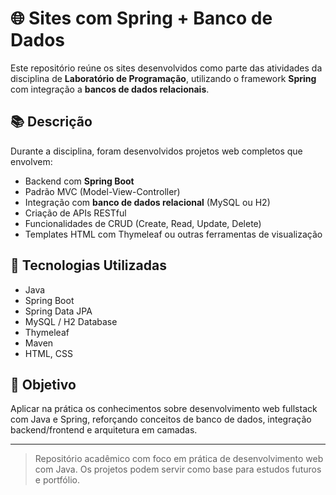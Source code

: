 # 🌐 Sites com Spring + Banco de Dados

Este repositório reúne os sites desenvolvidos como parte das atividades da disciplina de **Laboratório de Programação**, utilizando o framework **Spring** com integração a **bancos de dados relacionais**.

## 📚 Descrição

Durante a disciplina, foram desenvolvidos projetos web completos que envolvem:

- Backend com **Spring Boot**
- Padrão MVC (Model-View-Controller)
- Integração com **banco de dados relacional** (MySQL ou H2)
- Criação de APIs RESTful
- Funcionalidades de CRUD (Create, Read, Update, Delete)
- Templates HTML com Thymeleaf ou outras ferramentas de visualização

## 🧰 Tecnologias Utilizadas

- Java
- Spring Boot
- Spring Data JPA
- MySQL / H2 Database
- Thymeleaf
- Maven
- HTML, CSS

## 🎯 Objetivo

Aplicar na prática os conhecimentos sobre desenvolvimento web fullstack com Java e Spring, reforçando conceitos de banco de dados, integração backend/frontend e arquitetura em camadas.

---

> Repositório acadêmico com foco em prática de desenvolvimento web com Java. Os projetos podem servir como base para estudos futuros e portfólio.

